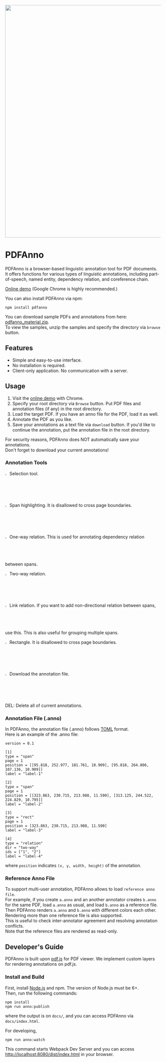 <p align="center"><img src="https://github.com/paperai/pdfanno/blob/master/pdfanno.png" width="750"></p>

# PDFAnno
PDFAnno is a browser-based linguistic annotation tool for PDF documents.  
It offers functions for various types of linguistic annotations, including part-of-speech, named entity, dependency relation, and coreference chain.  

[Online demo](https://paperai.github.io/pdfanno/) (Google Chrome is highly recommended.)

You can also install PDFAnno via npm:
```
npm install pdfanno
```

You can download sample PDFs and annotations from here: [pdfanno_material.zip](https://cl.naist.jp/%7Eshindo/pdfanno_material.zip).  
To view the samples, unzip the samples and specify the directory via `browse` button.

## Features
* Simple and easy-to-use interface.
* No installation is required.
* Client-only application. No communication with a server.

## Usage
1. Visit the [online demo](https://paperai.github.io/pdfanno/) with Chrome.
1. Specify your root directory via `Browse` button. Put PDF files and annotation files (if any) in the root directory. 
1. Load the target PDF. If you have an anno file for the PDF, load it as well.
1. Annotate the PDF as you like.
1. Save your annotations as a text file via `download` button. If you'd like to continue the annotation, put the annotation file in the root directory.

For security reasons, PDFAnno does NOT automatically save your annotations.  
Don't forget to download your current annotations!  

### Annotation Tools
<img src="https://github.com/paperai/pdfanno/blob/master/icons/fa-mouse-pointer.png" width="2%"> Selection tool.

<img src="https://github.com/paperai/pdfanno/blob/master/icons/fa-pencil.png" width="2%"> Span highlighting. It is disallowed to cross page boundaries.

<img src="https://github.com/paperai/pdfanno/blob/master/icons/fa-long-arrow-right.png" width="2%"> One-way relation. This is used for annotating dependency relation between spans.

<img src="https://github.com/paperai/pdfanno/blob/master/icons/fa-arrows-h.png" width="2%"> Two-way relation.

<img src="https://github.com/paperai/pdfanno/blob/master/icons/fa-minus.png" width="2%"> Link relation. If you want to add non-directional relation between spans, use this. This is also useful for grouping multiple spans.

<img src="https://github.com/paperai/pdfanno/blob/master/icons/fa-square-o.png" width="2%"> Rectangle. It is disallowed to cross page boundaries.

<img src="https://github.com/paperai/pdfanno/blob/master/icons/fa-download.png" width="2%"> Download the annotation file.

DEL: Delete all of current annotations.

### Annotation File (.anno)
In PDFAnno, the annotation file (.anno) follows [TOML](https://github.com/toml-lang/toml) format.  
Here is an example of the .anno file:
```
version = 0.1

[1]
type = "span"
page = 1
position = [[95.818, 252.977, 181.761, 10.909], [95.818, 264.806, 107.136, 10.909]]
label = "label-1"

[2]
type = "span"
page = 1
position = [[323.863, 230.715, 213.988, 11.590], [313.125, 244.522, 224.829, 10.795]]
label = "label-2"

[3]
type = "rect"
page = 1
position = [323.863, 230.715, 213.988, 11.590]
label = "label-3"

[4]
type = "relation"
dir = "two-way"
ids = ["1", "2"]
label = "label-4"
```
where `position` indicates `(x, y, width, height)` of the annotation.

### Reference Anno File
To support multi-user annotation, PDFAnno allows to load `reference anno file`.  
For example, if you create `a.anno` and an another annotator creates `b.anno` for the same PDF, load `a.anno` as usual, and load `b.anno` as a reference file. Then PDFAnno renders `a.anno` and `b.anno` with different colors each other. Rendering more than one reference file is also supported.   
This is useful to check inter-annotator agreement and resolving annotation conflicts.  
Note that the reference files are rendered as read-only.

## Developer's Guide
PDFAnno is built upon [pdf.js](https://github.com/mozilla/pdf.js) for PDF viewer.
We implement custom layers for rendering annotations on pdf.js.

### Install and Build
First, install [Node.js](https://nodejs.org/) and npm. The version of Node.js must be 6+.  
Then, run the following commands:
```
npm install
npm run anno:publish
```
where the output is on `docs/`, and you can access PDFAnno via `docs/index.html`.  

For developing,
```
npm run anno:watch
```
This command starts Webpack Dev Server and you can access  [http://localhost:8080/dist/index.html](http://localhost:8080/dist/index.html) in your browser.
